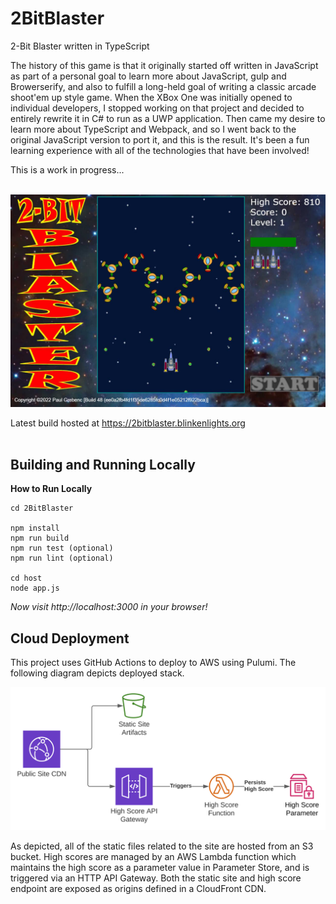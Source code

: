 # 2BitBlaster
2-Bit Blaster written in TypeScript

The history of this game is that it originally started off written in JavaScript as part of a personal goal to learn more about JavaScript, gulp and Browerserify, and also to fulfill a long-held goal of writing a classic arcade shoot'em up style game.  When the XBox One was initially opened to individual developers, I stopped working on that project and decided to entirely rewrite it in C# to run as a UWP application.  Then came my desire to learn more about TypeScript and Webpack, and so I went back to the original JavaScript version to port it, and this is the result.  It's been a fun learning experience with all of the technologies that have been involved!

This is a work in progress...
<br>
<br>

<img src=/docs/screenshot.jpg width=800/>
<br>

Latest build hosted at https://2bitblaster.blinkenlights.org
<br>
<br>

## Building and Running Locally

**How to Run Locally**

```git clone ...
cd 2BitBlaster

npm install
npm run build
npm run test (optional)
npm run lint (optional)

cd host
node app.js
```

*Now visit http://localhost:3000 in your browser!*

## Cloud Deployment

This project uses GitHub Actions to deploy to AWS using Pulumi.  The following diagram depicts deployed stack.

![AWS Deployment Diagram](/docs/2-Bit-Blaster-AWS-Deployment.svg)

As depicted, all of the static files related to the site are hosted from an S3 bucket.  High scores are managed by an AWS Lambda function which maintains the high score as a parameter value in Parameter Store, and is triggered via an HTTP API Gateway.  Both the static site and high score endpoint are exposed as origins defined in a CloudFront CDN.
